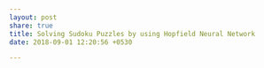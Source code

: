 ```yaml
---
layout: post
share: true
title: Solving Sudoku Puzzles by using Hopfield Neural Network
date: 2018-09-01 12:20:56 +0530

---
```

